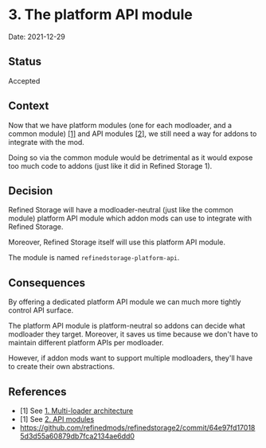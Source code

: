 # 3. The platform API module

Date: 2021-12-29

## Status

Accepted

## Context

Now that we have platform modules (one for each modloader, and a common module) [[1]](#1) and API
modules [[2]](#2), we still need a way for addons to integrate with the mod.

Doing so via the common module would be detrimental as it would expose too much code to addons (just like it did in
Refined Storage 1).

## Decision

Refined Storage will have a modloader-neutral (just like the common module) platform API module which addon mods can
use to integrate with Refined Storage.

Moreover, Refined Storage itself will use this platform API module.

The module is named `refinedstorage-platform-api`.

## Consequences

By offering a dedicated platform API module we can much more tightly control API surface.

The platform API module is platform-neutral so addons can decide what modloader they target. Moreover, it saves us time
because we don't have to maintain different platform APIs per modloader.

However, if addon mods want to support multiple modloaders, they'll have to create their own abstractions.

## References

- <a id="1">[1]</a> See [1. Multi-loader architecture](001-multi-loader-architecture.md)
- <a id="2">[1]</a> See [2. API modules](002-api-modules.md)
- https://github.com/refinedmods/refinedstorage2/commit/64e97fd170185d3d55a60879db7fca2134ae6dd0